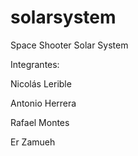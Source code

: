 # solarsystem
Space Shooter Solar System

Integrantes:

Nicolás Lerible

Antonio Herrera

Rafael Montes

Er Zamueh
